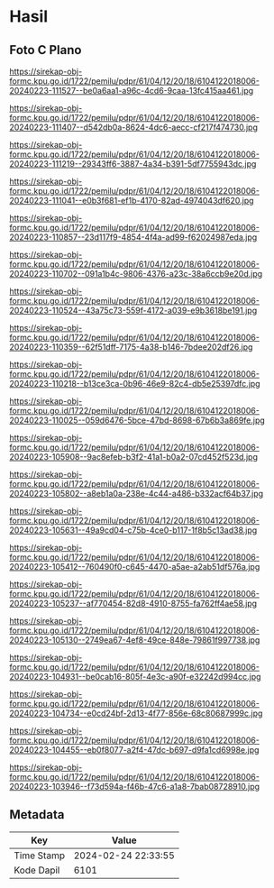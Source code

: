 # Hasil

## Foto C Plano

https://sirekap-obj-formc.kpu.go.id/1722/pemilu/pdpr/61/04/12/20/18/6104122018006-20240223-111527--be0a6aa1-a96c-4cd6-9caa-13fc415aa461.jpg

https://sirekap-obj-formc.kpu.go.id/1722/pemilu/pdpr/61/04/12/20/18/6104122018006-20240223-111407--d542db0a-8624-4dc6-aecc-cf217f474730.jpg

https://sirekap-obj-formc.kpu.go.id/1722/pemilu/pdpr/61/04/12/20/18/6104122018006-20240223-111219--29343ff6-3887-4a34-b391-5df7755943dc.jpg

https://sirekap-obj-formc.kpu.go.id/1722/pemilu/pdpr/61/04/12/20/18/6104122018006-20240223-111041--e0b3f681-ef1b-4170-82ad-4974043df620.jpg

https://sirekap-obj-formc.kpu.go.id/1722/pemilu/pdpr/61/04/12/20/18/6104122018006-20240223-110857--23d117f9-4854-4f4a-ad99-f62024987eda.jpg

https://sirekap-obj-formc.kpu.go.id/1722/pemilu/pdpr/61/04/12/20/18/6104122018006-20240223-110702--091a1b4c-9806-4376-a23c-38a6ccb9e20d.jpg

https://sirekap-obj-formc.kpu.go.id/1722/pemilu/pdpr/61/04/12/20/18/6104122018006-20240223-110524--43a75c73-559f-4172-a039-e9b3618be191.jpg

https://sirekap-obj-formc.kpu.go.id/1722/pemilu/pdpr/61/04/12/20/18/6104122018006-20240223-110359--62f51dff-7175-4a38-b146-7bdee202df26.jpg

https://sirekap-obj-formc.kpu.go.id/1722/pemilu/pdpr/61/04/12/20/18/6104122018006-20240223-110218--b13ce3ca-0b96-46e9-82c4-db5e25397dfc.jpg

https://sirekap-obj-formc.kpu.go.id/1722/pemilu/pdpr/61/04/12/20/18/6104122018006-20240223-110025--059d6476-5bce-47bd-8698-67b6b3a869fe.jpg

https://sirekap-obj-formc.kpu.go.id/1722/pemilu/pdpr/61/04/12/20/18/6104122018006-20240223-105908--9ac8efeb-b3f2-41a1-b0a2-07cd452f523d.jpg

https://sirekap-obj-formc.kpu.go.id/1722/pemilu/pdpr/61/04/12/20/18/6104122018006-20240223-105802--a8eb1a0a-238e-4c44-a486-b332acf64b37.jpg

https://sirekap-obj-formc.kpu.go.id/1722/pemilu/pdpr/61/04/12/20/18/6104122018006-20240223-105631--49a9cd04-c75b-4ce0-b117-1f8b5c13ad38.jpg

https://sirekap-obj-formc.kpu.go.id/1722/pemilu/pdpr/61/04/12/20/18/6104122018006-20240223-105412--760490f0-c645-4470-a5ae-a2ab51df576a.jpg

https://sirekap-obj-formc.kpu.go.id/1722/pemilu/pdpr/61/04/12/20/18/6104122018006-20240223-105237--af770454-82d8-4910-8755-fa762ff4ae58.jpg

https://sirekap-obj-formc.kpu.go.id/1722/pemilu/pdpr/61/04/12/20/18/6104122018006-20240223-105130--2749ea67-4ef8-49ce-848e-79861f997738.jpg

https://sirekap-obj-formc.kpu.go.id/1722/pemilu/pdpr/61/04/12/20/18/6104122018006-20240223-104931--be0cab16-805f-4e3c-a90f-e32242d994cc.jpg

https://sirekap-obj-formc.kpu.go.id/1722/pemilu/pdpr/61/04/12/20/18/6104122018006-20240223-104734--e0cd24bf-2d13-4f77-856e-68c80687999c.jpg

https://sirekap-obj-formc.kpu.go.id/1722/pemilu/pdpr/61/04/12/20/18/6104122018006-20240223-104455--eb0f8077-a2f4-47dc-b697-d9fa1cd6998e.jpg

https://sirekap-obj-formc.kpu.go.id/1722/pemilu/pdpr/61/04/12/20/18/6104122018006-20240223-103946--f73d594a-f46b-47c6-a1a8-7bab08728910.jpg


## Metadata

| Key        | Value               |
| ---------- | ------------------- |
| Time Stamp | 2024-02-24 22:33:55 |
| Kode Dapil | 6101                |



